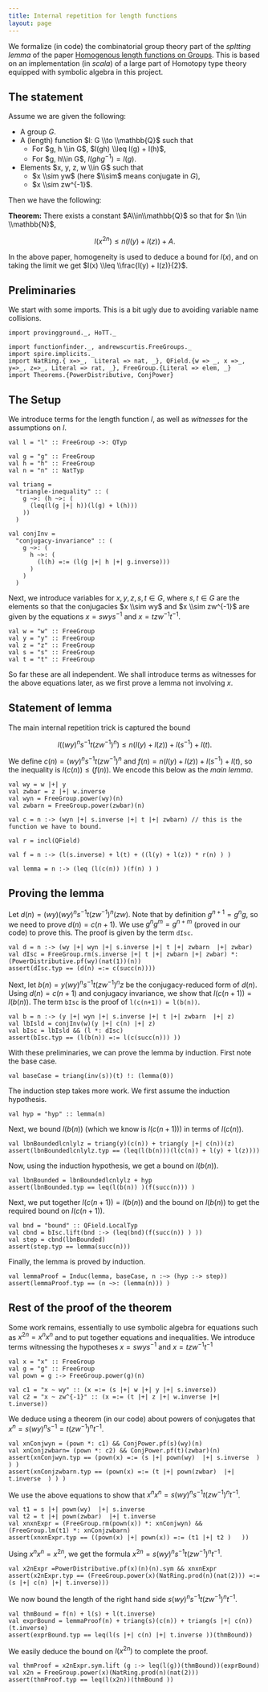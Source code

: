 ```yaml
---
title: Internal repetition for length functions
layout: page
---
```


We formalize (in code) the combinatorial group theory part of the _spltting lemma_ of the paper [Homogenous length functions on Groups](https://arxiv.org/abs/1801.03908). This is based on an implementation (in _scala_) of a large part of Homotopy type theory equipped with symbolic algebra in this project.

## The statement

Assume we are given the following:

* A group $G$.
* A (length) function $l: G \\to \\mathbb{Q}$ such that
  - For $g, h \\in G$, $l(gh) \\leq l(g) + l(h)$,
  - For $g, h\\in G$, $l(ghg^{-1}) = l(g$).
* Elements $x, y, z, w \\in G$ such that
  - $x \\sim yw$ (here $\\sim$ means conjugate in $G$),
  - $x \\sim zw^{-1}$.

Then we have the following:

__Theorem:__ There exists a constant $A\\in\\mathbb{Q}$ so that for $n \\in \\mathbb{N}$,

$$l(x^{2n}) \leq n(l(y) + l(z)) +A.$$

In the above paper, homogeneity is used to deduce a bound for $l(x)$, and on taking the limit we get $l(x) \\leq \\frac{l(y) + l(z)}{2}$.


## Preliminaries

We start with some imports. This is a bit ugly due to avoiding variable name collisions.

```tut
import provingground._, HoTT._

import functionfinder._, andrewscurtis.FreeGroups._
import spire.implicits._
import NatRing.{ x=>_,  Literal => nat, _}, QField.{w => _, x =>_, y=>_, z=>_, Literal => rat, _}, FreeGroup.{Literal => elem, _}
import Theorems.{PowerDistributive, ConjPower}
```

## The Setup

We introduce terms for the length function $l$, as well as _witnesses_ for the assumptions on $l$.

```tut
val l = "l" :: FreeGroup ->: QTyp

val g = "g" :: FreeGroup
val h = "h" :: FreeGroup
val n = "n" :: NatTyp

val triang =
  "triangle-inequality" :: (
    g ~>: (h ~>: (
      (leq(l(g |+| h))(l(g) + l(h)))
    ))
  )

val conjInv =
  "conjugacy-invariance" :: (
    g ~>: (
      h ~>: (
        (l(h) =:= (l(g |+| h |+| g.inverse)))
      )
    )
  )

```

Next, we introduce variables for $x, y, z, s, t \in G$, where $s, t \in G$ are the elements so that the conjugacies $x \\sim wy$ and $x \\sim zw^{-1}$ are given by the equations  $x = swys^{-1}$ and $x = tzw^{-1}t^{-1}$.  

```tut
val w = "w" :: FreeGroup
val y = "y" :: FreeGroup
val z = "z" :: FreeGroup
val s = "s" :: FreeGroup
val t = "t" :: FreeGroup
```

So far these are all independent. We shall introduce terms as witnesses for the above equations later, as we first prove a lemma not involving $x$.

## Statement of lemma

The main internal repetition trick is captured the bound

$$l((wy)^ns^{-1}t(zw^{-1})^n)\leq n(l(y) + l(z)) + l(s^{-1}) + l(t).$$

We define $c(n) = (wy)^ns^{-1}t(zw^{-1})^n$ and $f(n) = n(l(y) + l(z)) + l(s^{-1}) + l(t)$, so the inequality is $l(c(n))\leq(f(n))$. We encode this  below as the _main lemma_.


```tut
val wy = w |+| y
val zwbar = z |+| w.inverse
val wyn = FreeGroup.power(wy)(n)
val zwbarn = FreeGroup.power(zwbar)(n)

val c = n :-> (wyn |+| s.inverse |+| t |+| zwbarn) // this is the function we have to bound.

val r = incl(QField)

val f = n :-> (l(s.inverse) + l(t) + ((l(y) + l(z)) * r(n) ) )

val lemma = n :-> (leq (l(c(n)) )(f(n) ) )
```

## Proving the lemma

Let $d(n) = (wy)(wy)^ns^{-1}t(zw^{-1})^n(zw)$. Note that by definition $g^{n+1} = g^n g$, so we need to prove $d(n) = c(n+1)$.
We use $g^ng^m = g^{n+m}$ (proved in our code) to prove this. The proof is given by the term `dIsc`.

```tut
val d = n :-> (wy |+| wyn |+| s.inverse |+| t |+| zwbarn  |+| zwbar)
val dIsc = FreeGroup.rm(s.inverse |+| t |+| zwbarn |+| zwbar) *: (PowerDistributive.pf(wy)(nat(1))(n))
assert(dIsc.typ == (d(n) =:= c(succ(n))))
```

Next, let $b(n) = y(wy)^ns^{-1}t(zw^{-1})^nz$ be the conjugacy-reduced form of $d(n)$. Using $d(n) = c(n+1)$ and conjugacy invariance, we show that $l(c(n+1)) = l(b(n))$. The term `bIsc` is the proof of `l(c(n+1)) = l(b(n))`.

```tut
val b = n :-> (y |+| wyn |+| s.inverse |+| t |+| zwbarn  |+| z)
val lbIsld = conjInv(w)(y |+| c(n) |+| z)
val bIsc = lbIsld && (l *: dIsc)
assert(bIsc.typ == (l(b(n)) =:= l(c(succ(n))) ))
```

With these preliminaries, we can prove the lemma by induction. First note the base case.

```tut
val baseCase = triang(inv(s))(t) !: (lemma(0))
```

The induction step takes more work.
We first assume the induction hypothesis.

```tut
val hyp = "hyp" :: lemma(n)
```

Next, we bound $l(b(n))$ (which we know is $l(c(n+ 1)))$ in terms of $l(c(n))$.

```tut
val lbnBoundedlcnlylz = triang(y)(c(n)) + triang(y |+| c(n))(z)
assert(lbnBoundedlcnlylz.typ == (leq(l(b(n)))(l(c(n)) + l(y) + l(z))))
```
Now, using the induction hypothesis, we get a bound on $l(b(n))$.

```tut
val lbnBounded = lbnBoundedlcnlylz + hyp
assert(lbnBounded.typ == leq(l(b(n)) )(f(succ(n))) )
```

Next, we put together $l(c(n+1)) = l(b(n))$ and the bound on $l(b(n))$ to get the required bound on $l(c(n+1))$.

```tut
val bnd = "bound" :: QField.LocalTyp
val cbnd = bIsc.lift(bnd :-> (leq(bnd)(f(succ(n)) ) ))
val step = cbnd(lbnBounded)
assert(step.typ == lemma(succ(n)))
```

Finally, the lemma is proved by induction.

```tut
val lemmaProof = Induc(lemma, baseCase, n :~> (hyp :-> step))
assert(lemmaProof.typ == (n ~>: (lemma(n))) )
```

## Rest of the proof of the theorem

Some work remains, essentially to use symbolic algebra for equations such as $x^{2n} = x^nx^n$
and to put together equations and inequalities. We introduce terms witnessing the hypotheses $x=swys^{-1}$ and $x=tzw^{-1}t^{-1}$

```tut
val x = "x" :: FreeGroup
val g = "g" :: FreeGroup
val pown = g :-> FreeGroup.power(g)(n)

val c1 = "x ~ wy" :: (x =:= (s |+| w |+| y |+| s.inverse))
val c2 = "x ~ zw^{-1}" :: (x =:= (t |+| z |+| w.inverse |+| t.inverse))
```

We deduce using a theorem (in our code) about powers of conjugates that $x^n = s(wy)^ns^{-1} = t(zw^{-1})^nt^{-1}$.
```tut
val xnConjwyn = (pown *: c1) && ConjPower.pf(s)(wy)(n)
val xnConjzwbarn= (pown *: c2) && ConjPower.pf(t)(zwbar)(n)
assert(xnConjwyn.typ == (pown(x) =:= (s |+| pown(wy)  |+| s.inverse  ) ) )
assert(xnConjzwbarn.typ == (pown(x) =:= (t |+| pown(zwbar)  |+| t.inverse  ) ) )
```

We use the above equations to show that $x^nx^n = s(wy)^ns^{-1}t(zw^{-1})^nt^{-1}$.
```tut
val t1 = s |+| pown(wy)  |+| s.inverse
val t2 = t |+| pown(zwbar)  |+| t.inverse
val xnxnExpr = (FreeGroup.rm(pown(x)) *: xnConjwyn) && (FreeGroup.lm(t1) *: xnConjzwbarn)
assert(xnxnExpr.typ == ((pown(x) |+| pown(x)) =:= (t1 |+| t2 )   ))
```

Using $x^nx^n = x^{2n}$, we get the formula $x^{2n} = s(wy)^ns^{-1}t(zw^{-1})^nt^{-1}$.
```tut
val x2nExpr =PowerDistributive.pf(x)(n)(n).sym && xnxnExpr
assert(x2nExpr.typ == (FreeGroup.power(x)(NatRing.prod(n)(nat(2))) =:= (s |+| c(n) |+| t.inverse)))
```

We now bound the length of the right hand side $s(wy)^ns^{-1}t(zw^{-1})^nt^{-1}$.

```tut
val thmBound = f(n) + l(s) + l(t.inverse)
val exprBound = lemmaProof(n) + triang(s)(c(n)) + triang(s |+| c(n))(t.inverse)
assert(exprBound.typ == leq(l(s |+| c(n) |+| t.inverse ))(thmBound))
```

We easily deduce the bound on $l(x^{2n})$ to complete the proof.

```tut
val thmProof = x2nExpr.sym.lift (g :-> leq(l(g))(thmBound))(exprBound)
val x2n = FreeGroup.power(x)(NatRing.prod(n)(nat(2)))
assert(thmProof.typ == leq(l(x2n))(thmBound ))

```
